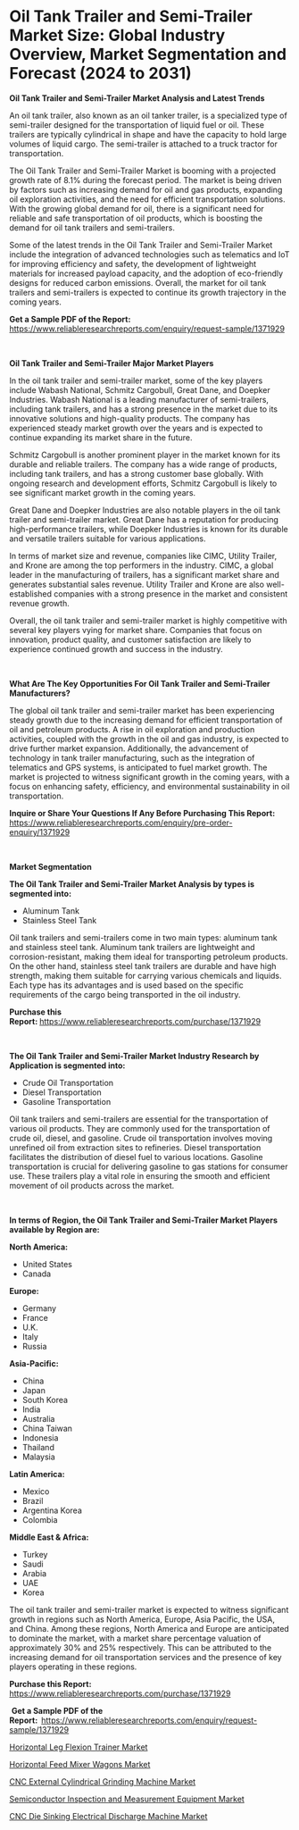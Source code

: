 <p><h1>Oil Tank Trailer and Semi-Trailer Market Size: Global Industry Overview, Market Segmentation and Forecast (2024 to 2031)</h1></p><p><strong>Oil Tank Trailer and Semi-Trailer Market Analysis and Latest Trends</strong></p>
<p><p>An oil tank trailer, also known as an oil tanker trailer, is a specialized type of semi-trailer designed for the transportation of liquid fuel or oil. These trailers are typically cylindrical in shape and have the capacity to hold large volumes of liquid cargo. The semi-trailer is attached to a truck tractor for transportation.</p><p>The Oil Tank Trailer and Semi-Trailer Market is booming with a projected growth rate of 8.1% during the forecast period. The market is being driven by factors such as increasing demand for oil and gas products, expanding oil exploration activities, and the need for efficient transportation solutions. With the growing global demand for oil, there is a significant need for reliable and safe transportation of oil products, which is boosting the demand for oil tank trailers and semi-trailers.</p><p>Some of the latest trends in the Oil Tank Trailer and Semi-Trailer Market include the integration of advanced technologies such as telematics and IoT for improving efficiency and safety, the development of lightweight materials for increased payload capacity, and the adoption of eco-friendly designs for reduced carbon emissions. Overall, the market for oil tank trailers and semi-trailers is expected to continue its growth trajectory in the coming years.</p></p>
<p><strong>Get a Sample PDF of the Report:&nbsp;</strong> <a href="https://www.reliableresearchreports.com/enquiry/request-sample/1371929">https://www.reliableresearchreports.com/enquiry/request-sample/1371929</a></p>
<p>&nbsp;</p>
<p><strong>Oil Tank Trailer and Semi-Trailer Major Market Players</strong></p>
<p><p>In the oil tank trailer and semi-trailer market, some of the key players include Wabash National, Schmitz Cargobull, Great Dane, and Doepker Industries. Wabash National is a leading manufacturer of semi-trailers, including tank trailers, and has a strong presence in the market due to its innovative solutions and high-quality products. The company has experienced steady market growth over the years and is expected to continue expanding its market share in the future.</p><p>Schmitz Cargobull is another prominent player in the market known for its durable and reliable trailers. The company has a wide range of products, including tank trailers, and has a strong customer base globally. With ongoing research and development efforts, Schmitz Cargobull is likely to see significant market growth in the coming years.</p><p>Great Dane and Doepker Industries are also notable players in the oil tank trailer and semi-trailer market. Great Dane has a reputation for producing high-performance trailers, while Doepker Industries is known for its durable and versatile trailers suitable for various applications.</p><p>In terms of market size and revenue, companies like CIMC, Utility Trailer, and Krone are among the top performers in the industry. CIMC, a global leader in the manufacturing of trailers, has a significant market share and generates substantial sales revenue. Utility Trailer and Krone are also well-established companies with a strong presence in the market and consistent revenue growth.</p><p>Overall, the oil tank trailer and semi-trailer market is highly competitive with several key players vying for market share. Companies that focus on innovation, product quality, and customer satisfaction are likely to experience continued growth and success in the industry.</p></p>
<p>&nbsp;</p>
<p><strong>What Are The Key Opportunities For Oil Tank Trailer and Semi-Trailer Manufacturers?</strong></p>
<p><p>The global oil tank trailer and semi-trailer market has been experiencing steady growth due to the increasing demand for efficient transportation of oil and petroleum products. A rise in oil exploration and production activities, coupled with the growth in the oil and gas industry, is expected to drive further market expansion. Additionally, the advancement of technology in tank trailer manufacturing, such as the integration of telematics and GPS systems, is anticipated to fuel market growth. The market is projected to witness significant growth in the coming years, with a focus on enhancing safety, efficiency, and environmental sustainability in oil transportation.</p></p>
<p><strong>Inquire or Share Your Questions If Any Before Purchasing This Report:</strong> <a href="https://www.reliableresearchreports.com/enquiry/pre-order-enquiry/1371929">https://www.reliableresearchreports.com/enquiry/pre-order-enquiry/1371929</a></p>
<p>&nbsp;</p>
<p><strong>Market Segmentation</strong></p>
<p><strong>The Oil Tank Trailer and Semi-Trailer Market Analysis by types is segmented into:</strong></p>
<p><ul><li>Aluminum Tank</li><li>Stainless Steel Tank</li></ul></p>
<p><p>Oil tank trailers and semi-trailers come in two main types: aluminum tank and stainless steel tank. Aluminum tank trailers are lightweight and corrosion-resistant, making them ideal for transporting petroleum products. On the other hand, stainless steel tank trailers are durable and have high strength, making them suitable for carrying various chemicals and liquids. Each type has its advantages and is used based on the specific requirements of the cargo being transported in the oil industry.</p></p>
<p><strong>Purchase this Report:&nbsp;</strong><a href="https://www.reliableresearchreports.com/purchase/1371929">https://www.reliableresearchreports.com/purchase/1371929</a></p>
<p>&nbsp;</p>
<p><strong>The Oil Tank Trailer and Semi-Trailer Market Industry Research by Application is segmented into:</strong></p>
<p><ul><li>Crude Oil Transportation</li><li>Diesel Transportation</li><li>Gasoline Transportation</li></ul></p>
<p><p>Oil tank trailers and semi-trailers are essential for the transportation of various oil products. They are commonly used for the transportation of crude oil, diesel, and gasoline. Crude oil transportation involves moving unrefined oil from extraction sites to refineries. Diesel transportation facilitates the distribution of diesel fuel to various locations. Gasoline transportation is crucial for delivering gasoline to gas stations for consumer use. These trailers play a vital role in ensuring the smooth and efficient movement of oil products across the market.</p></p>
<p>&nbsp;</p>
<p><strong>In terms of Region, the Oil Tank Trailer and Semi-Trailer Market Players available by Region are:</strong></p>
<p>
    <p> <strong> North America: </strong>
        <ul>
            <li>United States</li>
            <li>Canada</li>
        </ul>
        </p> 
    <p> <strong> Europe: </strong>
        <ul>
            <li>Germany</li>
            <li>France</li>
            <li>U.K.</li>
            <li>Italy</li>
            <li>Russia</li>
        </ul>
        </p> 
    <p> <strong> Asia-Pacific: </strong>
        <ul>
            <li>China</li>
            <li>Japan</li>
            <li>South Korea</li>
            <li>India</li>
            <li>Australia</li>
            <li>China Taiwan</li>
            <li>Indonesia</li>
            <li>Thailand</li>
            <li>Malaysia</li>
        </ul>
        </p> 
    <p> <strong> Latin America: </strong>
        <ul>
            <li>Mexico</li>
            <li>Brazil</li>
            <li>Argentina Korea</li>
            <li>Colombia</li>
        </ul>
        </p> 
    <p> <strong> Middle East & Africa: </strong>
        <ul>
            <li>Turkey</li>
            <li>Saudi</li>
            <li>Arabia</li>
            <li>UAE</li>
            <li>Korea</li>
        </ul>
    </p>
    </p>
<p><p>The oil tank trailer and semi-trailer market is expected to witness significant growth in regions such as North America, Europe, Asia Pacific, the USA, and China. Among these regions, North America and Europe are anticipated to dominate the market, with a market share percentage valuation of approximately 30% and 25% respectively. This can be attributed to the increasing demand for oil transportation services and the presence of key players operating in these regions.</p></p>
<p><strong>Purchase this Report: </strong><a href="https://www.reliableresearchreports.com/purchase/1371929">https://www.reliableresearchreports.com/purchase/1371929</a></p>
<p>&nbsp;<strong>Get a Sample PDF of the Report:&nbsp;&nbsp;</strong><a href="https://www.reliableresearchreports.com/enquiry/request-sample/1371929">https://www.reliableresearchreports.com/enquiry/request-sample/1371929</a></p>
<p><strong></strong></p>
<p><p><a href="https://medium.com/@juansmith1961/horizontal-leg-flexion-trainer-market-competitive-analysis-market-trends-and-forecast-to-2031-d0ed72a6552c">Horizontal Leg Flexion Trainer Market</a></p><p><a href="https://medium.com/@royalmiller09/horizontal-feed-mixer-wagons-market-outlook-industry-overview-and-forecast-2024-to-2031-143e0d81b74f">Horizontal Feed Mixer Wagons Market</a></p><p><a href="https://medium.com/@ashleyhills1920/decoding-cnc-external-cylindrical-grinding-machine-market-metrics-market-share-trends-and-growth-82aa9340c986">CNC External Cylindrical Grinding Machine Market</a></p><p><a href="https://medium.com/@royalmiller09/semiconductor-inspection-and-measurement-equipment-nbsp-market-focuses-on-market-share-size-and-b7b99e427bcd">Semiconductor Inspection and Measurement Equipment Market</a></p><p><a href="https://medium.com/@ashleyhills1920/cnc-die-sinking-electrical-discharge-machine-market-analysis-and-sze-forecasted-for-period-from-336a4e47a0ae">CNC Die Sinking Electrical Discharge Machine Market</a></p></p>
